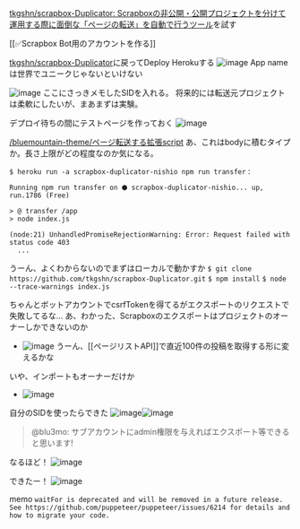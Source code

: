 
[tkgshn/scrapbox-Duplicator: Scrapboxの非公開・公開プロジェクトを分けて運用する際に面倒な「ページの転送」を自動で行うツール](https://github.com/tkgshn/scrapbox-Duplicator)を試す

[[✅Scrapbox Bot用のアカウントを作る]]

[tkgshn/scrapbox-Duplicator](https://github.com/tkgshn/scrapbox-Duplicator)に戻ってDeploy Herokuする
![image](https://gyazo.com/9971a5dc5b06ebf15343a825af573e6e/thumb/1000)
App nameは世界でユニークじゃないといけない

![image](https://gyazo.com/7952649d590a3d4a7a94d1d4df4968a6/thumb/1000)
ここにさっきメモしたSIDを入れる。
将来的には転送元プロジェクトは柔軟にしたいが、まあまずは実験。

デプロイ待ちの間にテストページを作っておく
![image](https://gyazo.com/47223c88ec45cca53dced30c585820f0/thumb/1000)

[/bluemountain-theme/ページ転送する拡張script](https://scrapbox.io/bluemountain-theme/ページ転送する拡張script)
あ、これはbodyに積むタイプか。長さ上限がどの程度なのか気になる。

`$ heroku run -a scrapbox-duplicator-nishio npm run transfer`
:

```
Running npm run transfer on ⬢ scrapbox-duplicator-nishio... up, run.1786 (Free)

> @ transfer /app
> node index.js

(node:21) UnhandledPromiseRejectionWarning: Error: Request failed with status code 403
  ...
```


うーん、よくわからないのでまずはローカルで動かすか
`$ git clone https://github.com/tkgshn/scrapbox-Duplicator.git`
`$ npm install`
`$ node --trace-warnings index.js`

ちゃんとボットアカウントでcsrfTokenを得てるがエクスポートのリクエストで失敗してるな…
あ、わかった、Scrapboxのエクスポートはプロジェクトのオーナーしかできないのか
- ![image](https://gyazo.com/da658fdcb7bc4444f91a10d4534f02ee/thumb/1000)
うーん、[[ページリストAPI]]で直近100件の投稿を取得する形に変えるかな

いや、インポートもオーナーだけか
- ![image](https://gyazo.com/5431a68fcc3ec46893e2e62ce30f41dc/thumb/1000)

自分のSIDを使ったらできた
![image](https://gyazo.com/8ac5358bc01b5918c68e2c8acea5a2dd/thumb/1000)![image](https://gyazo.com/678b95f9af743015291f5aecf2c4683b/thumb/1000)


> @blu3mo: サブアカウントにadmin権限を与えればエクスポート等できると思います!

なるほど！
![image](https://gyazo.com/28f7262a969ad465b184a30fa8fc838f/thumb/1000)

できたー！
![image](https://gyazo.com/65d6018a839bcb20352309744eb0fedf/thumb/1000)


memo
`waitFor is deprecated and will be removed in a future release. See https://github.com/puppeteer/puppeteer/issues/6214 for details and how to migrate your code.`
